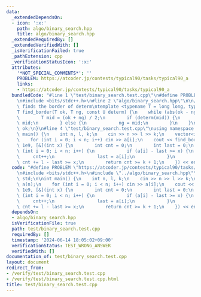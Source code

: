 ```yaml
---
data:
  _extendedDependsOn:
  - icon: ':x:'
    path: algo/binary_search.hpp
    title: algo/binary_search.hpp
  _extendedRequiredBy: []
  _extendedVerifiedWith: []
  _isVerificationFailed: true
  _pathExtension: cpp
  _verificationStatusIcon: ':x:'
  attributes:
    '*NOT_SPECIAL_COMMENTS*': ''
    PROBLEM: https://atcoder.jp/contests/typical90/tasks/typical90_a
    links:
    - https://atcoder.jp/contests/typical90/tasks/typical90_a
  bundledCode: "#line 1 \"test/binary_search.test.cpp\"\n#define PROBLEM \"https://atcoder.jp/contests/typical90/tasks/typical90_a\"\
    \n#include <bits/stdc++.h>\n#line 2 \"algo/binary_search.hpp\"\n\n// binary search,\
    \ finds the border of determ\ntemplate <typename T = long long, typename U>\n\
    T find_border(T ok, T ng, const U determ) {\n    while (abs(ok - ng) > 1) {\n\
    \        T mid = (ok + ng) / 2;\n        if (determ(mid)) {\n            ok =\
    \ mid;\n        } else {\n            ng = mid;\n        }\n    }\n    return\
    \ ok;\n}\n#line 4 \"test/binary_search.test.cpp\"\nusing namespace std;\n\nint\
    \ main() {\n    int n, l, k;\n    cin >> n >> l >> k;\n    vector<int> a(n);\n\
    \    for (int i = 0; i < n; i++) cin >> a[i];\n    cout << find_border<int>(0,\
    \ 1e9, [&](int x) {\n        int cnt = 0;\n        int last = 0;\n        for\
    \ (int i = 0; i < n; i++) {\n            if (a[i] - last >= x) {\n           \
    \     cnt++;\n                last = a[i];\n            }\n        }\n       \
    \ cnt += l - last >= x;\n        return cnt >= k + 1;\n    }) << endl;\n}\n"
  code: "#define PROBLEM \"https://atcoder.jp/contests/typical90/tasks/typical90_a\"\
    \n#include <bits/stdc++.h>\n#include \"../algo/binary_search.hpp\"\nusing namespace\
    \ std;\n\nint main() {\n    int n, l, k;\n    cin >> n >> l >> k;\n    vector<int>\
    \ a(n);\n    for (int i = 0; i < n; i++) cin >> a[i];\n    cout << find_border<int>(0,\
    \ 1e9, [&](int x) {\n        int cnt = 0;\n        int last = 0;\n        for\
    \ (int i = 0; i < n; i++) {\n            if (a[i] - last >= x) {\n           \
    \     cnt++;\n                last = a[i];\n            }\n        }\n       \
    \ cnt += l - last >= x;\n        return cnt >= k + 1;\n    }) << endl;\n}"
  dependsOn:
  - algo/binary_search.hpp
  isVerificationFile: true
  path: test/binary_search.test.cpp
  requiredBy: []
  timestamp: '2024-06-14 18:05:02+09:00'
  verificationStatus: TEST_WRONG_ANSWER
  verifiedWith: []
documentation_of: test/binary_search.test.cpp
layout: document
redirect_from:
- /verify/test/binary_search.test.cpp
- /verify/test/binary_search.test.cpp.html
title: test/binary_search.test.cpp
---
```

